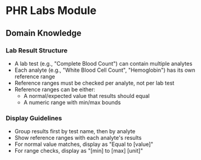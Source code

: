# PHR Labs Module

## Domain Knowledge

### Lab Result Structure
- A lab test (e.g., "Complete Blood Count") can contain multiple analytes
- Each analyte (e.g., "White Blood Cell Count", "Hemoglobin") has its own reference range
- Reference ranges must be checked per analyte, not per lab test
- Reference ranges can be either:
  - A normal/expected value that results should equal
  - A numeric range with min/max bounds

### Display Guidelines
- Group results first by test name, then by analyte
- Show reference ranges with each analyte's results
- For normal value matches, display as "Equal to [value]"
- For range checks, display as "[min] to [max] [unit]"
